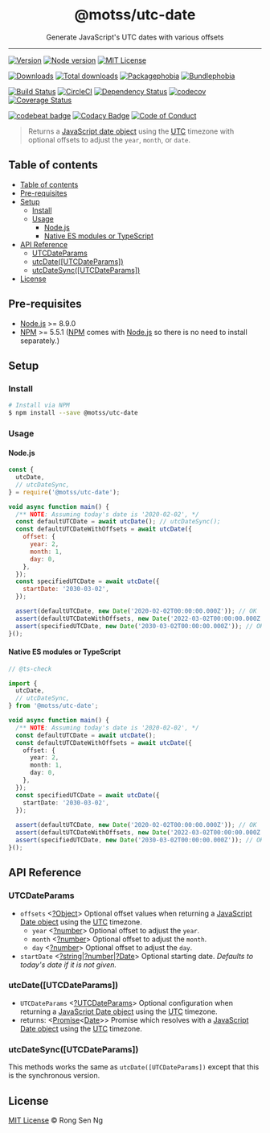 <div align="center" style="text-align: center;">
  <h1 style="border-bottom: none;">@motss/utc-date</h1>

  <p>Generate JavaScript's UTC dates with various offsets</p>
</div>

<hr />

[![Version][version-badge]][version-url]
[![Node version][node-version-badge]][node-version-url]
[![MIT License][mit-license-badge]][mit-license-url]

[![Downloads][downloads-badge]][downloads-url]
[![Total downloads][total-downloads-badge]][downloads-url]
[![Packagephobia][packagephobia-badge]][packagephobia-url]
[![Bundlephobia][bundlephobia-badge]][bundlephobia-url]

[![Build Status][travis-badge]][travis-url]
[![CircleCI][circleci-badge]][circleci-url]
[![Dependency Status][daviddm-badge]][daviddm-url]
[![codecov][codecov-badge]][codecov-url]
[![Coverage Status][coveralls-badge]][coveralls-url]

[![codebeat badge][codebeat-badge]][codebeat-url]
[![Codacy Badge][codacy-badge]][codacy-url]
[![Code of Conduct][coc-badge]][coc-url]

> Returns a [JavaScript date object][date-mdn-url] using the [UTC][utc-url] timezone with optional offsets to adjust the `year`, `month`, or `date`.

## Table of contents

- [Table of contents](#table-of-contents)
- [Pre-requisites](#pre-requisites)
- [Setup](#setup)
  - [Install](#install)
  - [Usage](#usage)
    - [Node.js](#nodejs)
    - [Native ES modules or TypeScript](#native-es-modules-or-typescript)
- [API Reference](#api-reference)
  - [UTCDateParams](#utcdateparams)
  - [utcDate([UTCDateParams])](#utcdateutcdateparams)
  - [utcDateSync([UTCDateParams])](#utcdatesyncutcdateparams)
- [License](#license)

## Pre-requisites

- [Node.js][node-js-url] >= 8.9.0
- [NPM][npm-url] >= 5.5.1 ([NPM][npm-url] comes with [Node.js][node-js-url] so there is no need to install separately.)

## Setup

### Install

```sh
# Install via NPM
$ npm install --save @motss/utc-date
```

### Usage

#### Node.js

```js
const {
  utcDate,
  // utcDateSync,
} = require('@motss/utc-date');

void async function main() {
  /** NOTE: Assuming today's date is '2020-02-02', */
  const defaultUTCDate = await utcDate(); // utcDateSync();
  const defaultUTCDateWithOffsets = await utcDate({
    offset: {
      year: 2,
      month: 1,
      day: 0,
    },
  });
  const specifiedUTCDate = await utcDate({
    startDate: '2030-03-02',
  });

  assert(defaultUTCDate, new Date('2020-02-02T00:00:00.000Z')); // OK
  assert(defaultUTCDateWithOffsets, new Date('2022-03-02T00:00:00.000Z')); // OK
  assert(specifiedUTCDate, new Date('2030-03-02T00:00:00.000Z')); // OK
}();
```

#### Native ES modules or TypeScript

```ts
// @ts-check

import {
  utcDate,
  // utcDateSync,
} from '@motss/utc-date';

void async function main() {
  /** NOTE: Assuming today's date is '2020-02-02', */
  const defaultUTCDate = await utcDate();
  const defaultUTCDateWithOffsets = await utcDate({
    offset: {
      year: 2,
      month: 1,
      day: 0,
    },
  });
  const specifiedUTCDate = await utcDate({
    startDate: '2030-03-02',
  });
  
  assert(defaultUTCDate, new Date('2020-02-02T00:00:00.000Z')); // OK
  assert(defaultUTCDateWithOffsets, new Date('2022-03-02T00:00:00.000Z')); // OK
  assert(specifiedUTCDate, new Date('2030-03-02T00:00:00.000Z')); // OK
}();
```

## API Reference

### UTCDateParams

- `offsets` <[?Object][object-mdn-url]> Optional offset values when returning a [JavaScript Date object][date-mdn-url] using the [UTC][utc-url] timezone.
  - `year` <[?number][number-mdn-url]> Optional offset to adjust the `year`.
  - `month` <[?number][number-mdn-url]> Optional offset to adjust the `month`.
  - `day` <[?number][number-mdn-url]> Optional offset to adjust the `day`.
- `startDate` <[?string][string-mdn-url]|[?number][number-mdn-url]|[?Date][date-mdn-url]> Optional starting date. _Defaults to today's date if it is not given._

### utcDate([UTCDateParams])

- `UTCDateParams` <[?UTCDateParams][utc-date-opts-url]> Optional configuration when returning a [JavaScript Date object][date-mdn-url] using the [UTC][utc-url] timezone.
- returns: <[Promise][promise-mdn-url]&lt;[Date][date-mdn-url]&gt;> Promise which resolves with a [JavaScript Date object][date-mdn-url] using the [UTC][utc-url] timezone.

### utcDateSync([UTCDateParams])

This methods works the same as `utcDate([UTCDateParams])` except that this is the synchronous version.

## License

[MIT License](https://motss.mit-license.org/) © Rong Sen Ng

<!-- References -->
[typescript-url]: https://github.com/Microsoft/TypeScript
[node-js-url]: https://nodejs.org
[npm-url]: https://www.npmjs.com
[node-releases-url]: https://nodejs.org/en/download/releases
[utc-url]: https://en.wikipedia.org/wiki/Coordinated_Universal_Time

[utc-date-opts-url]: #utcdateparams

[array-mdn-url]: https://developer.mozilla.org/en-US/docs/Web/JavaScript/Reference/Global_Objects/Array
[boolean-mdn-url]: https://developer.mozilla.org/en-US/docs/Web/JavaScript/Reference/Global_Objects/Boolean
[date-mdn-url]: https://developer.mozilla.org/en-US/docs/Web/JavaScript/Reference/Global_Objects/Date
[function-mdn-url]: https://developer.mozilla.org/en-US/docs/Web/JavaScript/Reference/Global_Objects/Function
[map-mdn-url]: https://developer.mozilla.org/en-US/docs/Web/JavaScript/Reference/Global_Objects/Map
[number-mdn-url]: https://developer.mozilla.org/en-US/docs/Web/JavaScript/Reference/Global_Objects/Number
[object-mdn-url]: https://developer.mozilla.org/en-US/docs/Web/JavaScript/Reference/Global_Objects/Object
[promise-mdn-url]: https://developer.mozilla.org/en-US/docs/Web/JavaScript/Reference/Global_Objects/Promise
[regexp-mdn-url]: https://developer.mozilla.org/en-US/docs/Web/JavaScript/Reference/Global_Objects/RegExp
[set-mdn-url]: https://developer.mozilla.org/en-US/docs/Web/JavaScript/Reference/Global_Objects/Set
[string-mdn-url]: https://developer.mozilla.org/en-US/docs/Web/JavaScript/Reference/Global_Objects/String

<!-- Badges -->
[version-badge]: https://flat.badgen.net/npm/v/@motss/utc-date
[node-version-badge]: https://flat.badgen.net/npm/node/@motss/utc-date
[mit-license-badge]: https://flat.badgen.net/npm/license/@motss/utc-date

[downloads-badge]: https://flat.badgen.net/npm/dm/@motss/utc-date
[total-downloads-badge]: https://flat.badgen.net/npm/dt/@motss/utc-date?label=total%20downloads
[packagephobia-badge]: https://flat.badgen.net/packagephobia/install/@motss/utc-date
[bundlephobia-badge]: https://flat.badgen.net/bundlephobia/minzip/@motss/utc-date

[travis-badge]: https://flat.badgen.net/travis/motss/utc-date
[circleci-badge]: https://flat.badgen.net/circleci/github/motss/utc-date
[daviddm-badge]: https://flat.badgen.net/david/dep/motss/utc-date
[codecov-badge]: https://flat.badgen.net/codecov/c/github/motss/utc-date?label=codecov
[coveralls-badge]: https://flat.badgen.net/coveralls/c/github/motss/utc-date?label=coveralls

[codebeat-badge]: https://codebeat.co/badges/1ed02b65-dca8-45a5-8719-cdead763a617?style=flat-square
[codacy-badge]: https://api.codacy.com/project/badge/Grade/1d15da734ee5424c8981d7e3e4d74c18?style=flat-square
[coc-badge]: https://flat.badgen.net/badge/code%20of/conduct/pink

<!-- Links -->
[version-url]: https://www.npmjs.com/package/@motss/utc-date
[node-version-url]: https://nodejs.org/en/download
[mit-license-url]: https://github.com/motss/utc-date/blob/master/LICENSE

[downloads-url]: http://www.npmtrends.com/@motss/utc-date
[packagephobia-url]: https://packagephobia.now.sh/result?p=%40motss%2Futc-date
[bundlephobia-url]: https://bundlephobia.com/result?p=@motss/utc-date

[travis-url]: https://travis-ci.org/motss/utc-date
[circleci-url]: https://circleci.com/gh/motss/utc-date/tree/master
[daviddm-url]: https://david-dm.org/motss/utc-date
[codecov-url]: https://codecov.io/gh/motss/utc-date
[coveralls-url]: https://coveralls.io/github/motss/utc-date?branch=master

[codebeat-url]: https://codebeat.co/projects/github-com-motss-utc-date-master
[codacy-url]: https://www.codacy.com/app/motss/utc-date?utm_source=github.com&amp;utm_medium=referral&amp;utm_content=motss/utc-date&amp;utm_campaign=Badge_Grade
[coc-url]: https://github.com/motss/utc-date/blob/master/CODE_OF_CONDUCT.md
